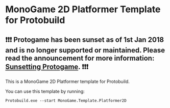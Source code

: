 # MonoGame 2D Platformer Template for Protobuild

## **❗❗❗ Protogame has been sunset as of 1st Jan 2018 and is no longer supported or maintained. Please read the announcement for more information: [Sunsetting Protogame](https://medium.com/redpoint/sunsetting-protogame-a18e1f03af43). ❗❗❗**

This is a MonoGame 2D Platformer template for Protobuild.

You can use this template by running:

```
Protobuild.exe --start MonoGame.Template.Platformer2D
```

